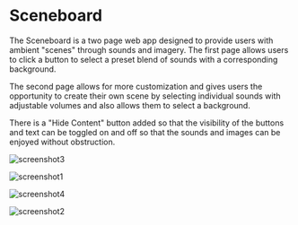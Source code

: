 # Sceneboard
The Sceneboard is a two page web app designed to provide users with ambient "scenes" through sounds and imagery. The first page allows users to click a button to 
select a preset blend of sounds with a corresponding background. 

The second page allows for more customization and gives users the opportunity to create their own scene
by selecting individual sounds with adjustable volumes and also allows them to select a background. 

There is a "Hide Content" button added so that the visibility of the
buttons and text can be toggled on and off so that the sounds and images can be enjoyed without obstruction.

![screenshot3](https://user-images.githubusercontent.com/100798218/194231767-4fb7fd5c-a80c-41ae-afac-71966243a9ac.png)

![screenshot1](https://user-images.githubusercontent.com/100798218/194231816-64418b9e-f19a-4ddc-b361-ecb2c230acab.png)

![screenshot4](https://user-images.githubusercontent.com/100798218/194231841-0e679f62-9001-4610-83a9-712d07e39b35.png)

![screenshot2](https://user-images.githubusercontent.com/100798218/194231862-51318d7e-7a64-4b5e-b1db-ecb0cabb5471.png)


